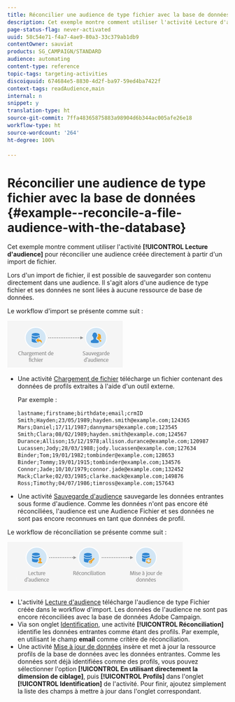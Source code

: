 ```yaml
---
title: Réconcilier une audience de type fichier avec la base de données
description: Cet exemple montre comment utiliser l'activité Lecture d'audience pour réconcilier une audience créée directement à partir d'un import de fichier.
page-status-flag: never-activated
uuid: 58c54e71-f4a7-4ae9-80a3-33c379ab1db9
contentOwner: sauviat
products: SG_CAMPAIGN/STANDARD
audience: automating
content-type: reference
topic-tags: targeting-activities
discoiquuid: 674684e5-8830-4d2f-ba97-59ed4ba7422f
context-tags: readAudience,main
internal: n
snippet: y
translation-type: ht
source-git-commit: 7ffa48365875883a98904d6b344ac005afe26e18
workflow-type: ht
source-wordcount: '264'
ht-degree: 100%

---
```



# Réconcilier une audience de type fichier avec la base de données {#example--reconcile-a-file-audience-with-the-database}

Cet exemple montre comment utiliser l&#39;activité **[!UICONTROL Lecture d&#39;audience]** pour réconcilier une audience créée directement à partir d&#39;un import de fichier.

Lors d&#39;un import de fichier, il est possible de sauvegarder son contenu directement dans une audience. Il s&#39;agit alors d&#39;une audience de type fichier et ses données ne sont liées à aucune ressource de base de données.

Le workflow d&#39;import se présente comme suit :

![](assets/readaudience_activity_example3.png)

* Une activité [Chargement de fichier](../../automating/using/load-file.md) télécharge un fichier contenant des données de profils extraites à l&#39;aide d&#39;un outil externe.

   Par exemple :

   ```
   lastname;firstname;birthdate;email;crmID
   Smith;Hayden;23/05/1989;hayden.smith@example.com;124365
   Mars;Daniel;17/11/1987;dannymars@example.com;123545
   Smith;Clara;08/02/1989;hayden.smith@example.com;124567
   Durance;Allison;15/12/1978;allison.durance@example.com;120987
   Lucassen;Jody;28/03/1988;jody.lucassen@example.com;127634
   Binder;Tom;19/01/1982;tombinder@example.com;128653
   Binder;Tommy;19/01/1915;tombinder@example.com;134576
   Connor;Jade;10/10/1979;connor.jade@example.com;132452
   Mack;Clarke;02/03/1985;clarke.mack@example.com;149876
   Ross;Timothy;04/07/1986;timross@example.com;157643
   ```

* Une activité [Sauvegarde d&#39;audience](../../automating/using/save-audience.md) sauvegarde les données entrantes sous forme d&#39;audience. Comme les données n&#39;ont pas encore été réconciliées, l&#39;audience est une Audience Fichier et ses données ne sont pas encore reconnues en tant que données de profil.

Le workflow de réconciliation se présente comme suit :

![](assets/readaudience_activity_example2.png)

* L&#39;activité [Lecture d&#39;audience](../../automating/using/read-audience.md) télécharge l&#39;audience de type Fichier créée dans le workflow d&#39;import. Les données de l&#39;audience ne sont pas encore réconciliées avec la base de données Adobe Campaign.
* Via son onglet [Identification](../../automating/using/reconciliation.md), une activité **[!UICONTROL Réconciliation]** identifie les données entrantes comme étant des profils. Par exemple, en utilisant le champ **email** comme critère de réconciliation.
* Une activité [Mise à jour de données](../../automating/using/update-data.md) insère et met à jour la ressource profils de la base de données avec les données entrantes. Comme les données sont déjà identifiées comme des profils, vous pouvez sélectionner l&#39;option **[!UICONTROL En utilisant directement la dimension de ciblage]**, puis **[!UICONTROL Profils]** dans l&#39;onglet **[!UICONTROL Identification]** de l&#39;activité. Pour finir, ajoutez simplement la liste des champs à mettre à jour dans l&#39;onglet correspondant.
